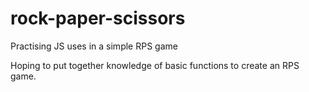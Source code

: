 # rock-paper-scissors
Practising JS uses in a simple RPS game

Hoping to put together knowledge of basic functions to create an RPS game.
